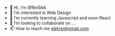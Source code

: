 - 👋 Hi, I’m @ReiSikk
- 👀 I’m interested in Web Design 
- 🌱 I’m currently learning Javascript and soon React
- 💞️ I’m looking to collaborate on ...
- 📫 How to reach me sikkrei@gmail.com

<!---
ReiSikk/ReiSikk is a ✨ special ✨ repository because its `README.md` (this file) appears on your GitHub profile.
You can click the Preview link to take a look at your changes.
--->
